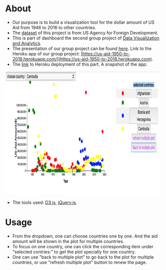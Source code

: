 # About 
  - Our purpose is to bulid a visualization tool for the dollar amount of US Aid from 1946 to 2016 to other countries.
  - The [dataset](https://www.usaid.gov/results-and-data/data-resources) of this project is from US Agency for Foreign Development.
  - This is part of dashboard the second group project of [Data Visualization and Analytics](https://bootcamp.umn.edu/data/landing%20full/).
  - The presentation of our group project can be found [here](https://github.com/llreber/TeamPlaisant). Link to the Heroku app of our group project: [https://us-aid-1950-to-2018.herokuapp.com/](https://us-aid-1950-to-2018.herokuapp.com).
  - The [link](https://us-aid-d3.herokuapp.com/) to Heroku deployment of this part. A snapshot of the app:
  <img src="./app.png " width="600" height="400">
  
  - The tools used: [D3.js](https://d3js.org/), [jQuery.js](https://jquery.com/).
  
 # Usage
   - From the dropdown, one can choose countries one by one. And the aid amount will be shown in the plot for multiple countries. 
   - To focus on one country, one can click the corresponding item under "selected contries:" to get the plot specially for one country. 
   - One can use "back to multiple plot" to go back to the plot for multiple countries, or use "refresh multiple plot" button to renew the page. 
